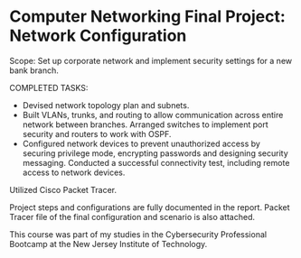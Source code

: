 # Computer Networking Final Project: Network Configuration

Scope: Set up corporate network and implement security settings for a new bank branch.

COMPLETED TASKS:
- Devised network topology plan and subnets.
- Built VLANs, trunks, and routing to allow communication across entire network between branches. Arranged switches to implement port security and routers to work with OSPF.
- Configured network devices to prevent unauthorized access by securing privilege mode, encrypting passwords and designing security messaging. Conducted a successful connectivity test, including remote access to network devices.

Utilized Cisco Packet Tracer.

Project steps and configurations are fully documented in the report. Packet Tracer file of the final configuration and scenario is also attached.

This course was part of my studies in the Cybersecurity Professional Bootcamp at the New Jersey Institute of Technology.
